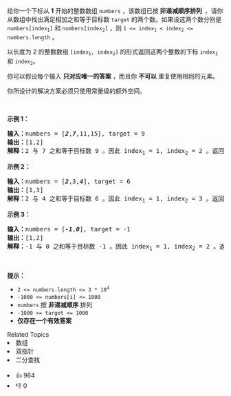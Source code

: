 <p>给你一个下标从 <strong>1</strong> 开始的整数数组&nbsp;<code>numbers</code> ，该数组已按<strong><em> </em>非递减顺序排列&nbsp; </strong>，请你从数组中找出满足相加之和等于目标数&nbsp;<code>target</code> 的两个数。如果设这两个数分别是 <code>numbers[index<sub>1</sub>]</code> 和 <code>numbers[index<sub>2</sub>]</code> ，则 <code>1 &lt;= index<sub>1</sub> &lt; index<sub>2</sub> &lt;= numbers.length</code> 。</p>

<p>以长度为 2 的整数数组 <code>[index<sub>1</sub>, index<sub>2</sub>]</code> 的形式返回这两个整数的下标 <code>index<sub>1</sub></code><em> </em>和<em> </em><code>index<sub>2</sub></code>。</p>

<p>你可以假设每个输入 <strong>只对应唯一的答案</strong> ，而且你 <strong>不可以</strong> 重复使用相同的元素。</p>

<p>你所设计的解决方案必须只使用常量级的额外空间。</p> &nbsp;

<p><strong>示例 1：</strong></p>

<pre>
<strong>输入：</strong>numbers = [<strong><em>2</em></strong>,<strong><em>7</em></strong>,11,15], target = 9
<strong>输出：</strong>[1,2]
<strong>解释：</strong>2 与 7 之和等于目标数 9 。因此 index<sub>1</sub> = 1, index<sub>2</sub> = 2 。返回 [1, 2] 。</pre>

<p><strong>示例 2：</strong></p>

<pre>
<strong>输入：</strong>numbers = [<strong><em>2</em></strong>,3,<strong><em>4</em></strong>], target = 6
<strong>输出：</strong>[1,3]
<strong>解释：</strong>2 与 4 之和等于目标数 6 。因此 index<sub>1</sub> = 1, index<sub>2</sub> = 3 。返回 [1, 3] 。</pre>

<p><strong>示例 3：</strong></p>

<pre>
<strong>输入：</strong>numbers = [<strong><em>-1</em></strong>,<strong><em>0</em></strong>], target = -1
<strong>输出：</strong>[1,2]
<strong>解释：</strong>-1 与 0 之和等于目标数 -1 。因此 index<sub>1</sub> = 1, index<sub>2</sub> = 2 。返回 [1, 2] 。
</pre>

<p>&nbsp;</p>

<p><strong>提示：</strong></p>

<ul> 
 <li><code>2 &lt;= numbers.length &lt;= 3 * 10<sup>4</sup></code></li> 
 <li><code>-1000 &lt;= numbers[i] &lt;= 1000</code></li> 
 <li><code>numbers</code> 按 <strong>非递减顺序</strong> 排列</li> 
 <li><code>-1000 &lt;= target &lt;= 1000</code></li> 
 <li><strong>仅存在一个有效答案</strong></li> 
</ul>

<div><div>Related Topics</div><div><li>数组</li><li>双指针</li><li>二分查找</li></div></div><br><div><li>👍 964</li><li>👎 0</li></div>